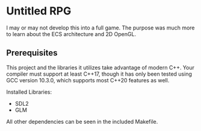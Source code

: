 # Untitled RPG
I may or may not develop this into a full game. The purpose was much more to learn about the ECS architecture and 2D OpenGL. 

## Prerequisites
This project and the libraries it utilizes take advantage of modern C++. Your compiler must support at least C++17, though it has only been tested using GCC version 10.3.0, which supports most C++20 features as well. 

Installed Libraries:

+ SDL2
+ GLM

All other dependencies can be seen in the included Makefile.
